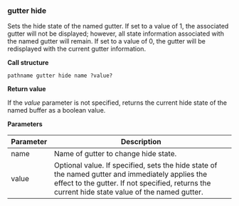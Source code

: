 ### gutter hide

Sets the hide state of the named gutter. If set to a value of 1, the associated gutter will not be displayed; however, all state information associated with the named gutter will remain. If set to a value of 0, the gutter will be redisplayed with the current gutter information.

**Call structure**

`pathname gutter hide name ?value?`

**Return value**

If the _value_ parameter is not specified, returns the current hide state of the named buffer as a boolean value.

**Parameters**

| Parameter | Description |
| - | - |
| name | Name of gutter to change hide state. |
| value | Optional value. If specified, sets the hide state of the named gutter and immediately applies the effect to the gutter. If not specified, returns the current hide state value of the named gutter. |